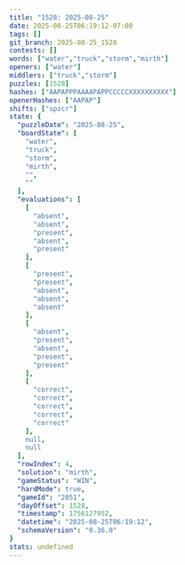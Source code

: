 ```yaml
---
title: "1528: 2025-08-25"
date: 2025-08-25T06:19:12-07:00
tags: []
git_branch: 2025-08-25_1528
contests: []
words: ["water","truck","storm","mirth"]
openers: ["water"]
middlers: ["truck","storm"]
puzzles: [1528]
hashes: ["AAPAPPPAAAAPAPPCCCCCXXXXXXXXXX"]
openerHashes: ["AAPAP"]
shifts: ["spzcr"]
state: {
  "puzzleDate": "2025-08-25",
  "boardState": [
    "water",
    "truck",
    "storm",
    "mirth",
    "",
    ""
  ],
  "evaluations": [
    [
      "absent",
      "absent",
      "present",
      "absent",
      "present"
    ],
    [
      "present",
      "present",
      "absent",
      "absent",
      "absent"
    ],
    [
      "absent",
      "present",
      "absent",
      "present",
      "present"
    ],
    [
      "correct",
      "correct",
      "correct",
      "correct",
      "correct"
    ],
    null,
    null
  ],
  "rowIndex": 4,
  "solution": "mirth",
  "gameStatus": "WIN",
  "hardMode": true,
  "gameId": "2051",
  "dayOffset": 1528,
  "timestamp": 1756127952,
  "datetime": "2025-08-25T06:19:12",
  "schemaVersion": "0.36.0"
}
stats: undefined
---
```

<!-- more -->
